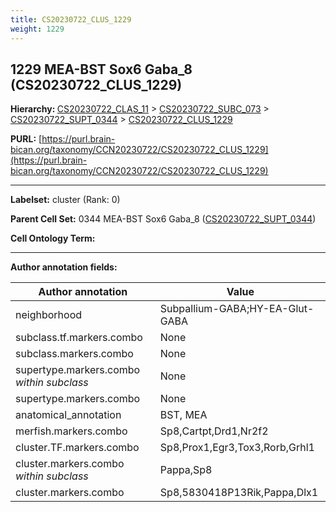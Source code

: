 ```yaml
---
title: CS20230722_CLUS_1229
weight: 1229
---
```

## 1229 MEA-BST Sox6 Gaba_8 (CS20230722_CLUS_1229)
<b>Hierarchy: </b>
[CS20230722_CLAS_11](../CS20230722_CLAS_11) >
[CS20230722_SUBC_073](../CS20230722_SUBC_073) >
[CS20230722_SUPT_0344](../CS20230722_SUPT_0344) >
[CS20230722_CLUS_1229](../CS20230722_CLUS_1229)

**PURL:** [https://purl.brain-bican.org/taxonomy/CCN20230722/CS20230722_CLUS_1229](https://purl.brain-bican.org/taxonomy/CCN20230722/CS20230722_CLUS_1229)

---


**Labelset:** cluster (Rank: 0)

**Parent Cell Set:** 0344 MEA-BST Sox6 Gaba_8 ([CS20230722_SUPT_0344](../CS20230722_SUPT_0344))



**Cell Ontology Term:** 

[MARKER GENES.]: #


---

[TRANSFERRED ANNOTATIONS.]: #


[AUTHOR ANNOTATION FIELDS.]: #


**Author annotation fields:**

| Author annotation | Value |
|-------------------|-------|
|neighborhood|Subpallium-GABA;HY-EA-Glut-GABA|
|subclass.tf.markers.combo|None|
|subclass.markers.combo|None|
|supertype.markers.combo _within subclass_|None|
|supertype.markers.combo|None|
|anatomical_annotation|BST, MEA|
|merfish.markers.combo|Sp8,Cartpt,Drd1,Nr2f2|
|cluster.TF.markers.combo|Sp8,Prox1,Egr3,Tox3,Rorb,Grhl1|
|cluster.markers.combo _within subclass_|Pappa,Sp8|
|cluster.markers.combo|Sp8,5830418P13Rik,Pappa,Dlx1|
